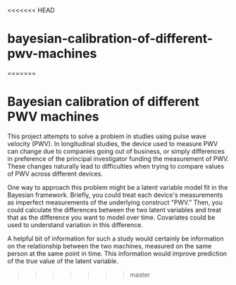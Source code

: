 <<<<<<< HEAD
# bayesian-calibration-of-different-pwv-machines
=======
# Bayesian calibration of different PWV machines

This project attempts to solve a problem in studies using pulse wave velocity (PWV). In longitudinal studies, the device used to measure PWV can change due to companies going out of business, or simply differences in preference of the principal investigator funding the measurement of PWV. These changes naturally lead to difficulties when trying to compare values of PWV across different devices.

One way to approach this problem might be a latent variable model fit in the Bayesian framework. Briefly, you could treat each device's measurements as imperfect measurements of the underlying construct "PWV." Then, you could calculate the differences between the two latent variables and treat that as the difference you want to model over time. Covariates could be used to understand variation in this difference.

A helpful bit of information for such a study would certainly be information on the relationship between the two machines, measured on the same person at the same point in time. This information would improve prediction of the true value of the latent variable.
>>>>>>> master
